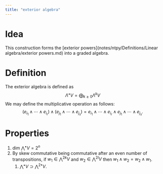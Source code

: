 ```yaml
---
title: "exterior algebra"
---
```


# Idea
This construction forms the [exterior powers](notes/ntpy/Definitions/Linear algebra/exterior powers.md) into a graded algebra.

# Definition
The exterior algebra is defined as
$$\Lambda^\bullet V=\bigoplus_{k\geq 0}\Lambda^k V$$
We may define the multiplicative operation as follows: $$(e_{i_1}\wedge\cdots\wedge e_{i_r})\wedge(e_{j_1}\wedge\cdots\wedge e_{j_s})=e_{i_1}\wedge\cdots\wedge e_{i_r}\wedge e_{j_1}\wedge\cdots\wedge e_{j_s}.$$

# Properties
1. $\text{dim }\bigwedge^\bullet V=2^n$
2. By skew commutative being commutative after an even number of transpositions, if $w_1\in\bigwedge^{2k}V$ and $w_2\in \bigwedge^{2l}V$ then $w_1\wedge w_2=w_2\wedge w_1$.
	1. $\bigwedge^{\bullet}V\supset\bigwedge^{2\bullet}V$.
